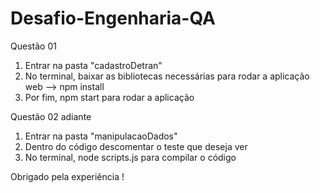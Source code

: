 # Desafio-Engenharia-QA

Questão 01
1. Entrar na pasta "cadastroDetran"
2. No terminal, baixar as bibliotecas necessárias para rodar a aplicação web --> npm install
3. Por fim, npm start para rodar a aplicação

Questão 02 adiante
1. Entrar na pasta "manipulacaoDados"
2. Dentro do código descomentar o teste que deseja ver
3. No terminal, node scripts.js para compilar o código

Obrigado pela experiência ! 
